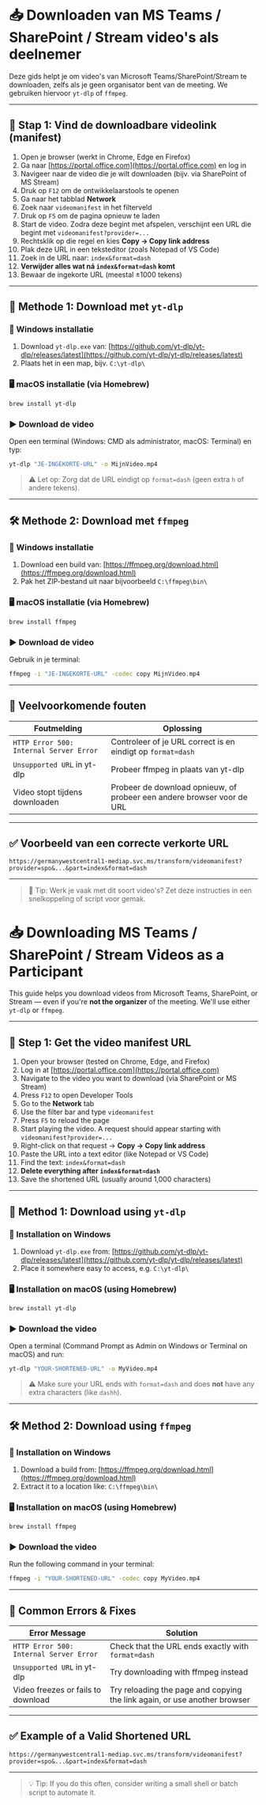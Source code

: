# 📥 Downloaden van MS Teams / SharePoint / Stream video's als deelnemer

Deze gids helpt je om video's van Microsoft Teams/SharePoint/Stream te downloaden, zelfs als je geen organisator bent van de meeting. We gebruiken hiervoor `yt-dlp` of `ffmpeg`.

---

## 🔎 Stap 1: Vind de downloadbare videolink (manifest)

1. Open je browser (werkt in Chrome, Edge en Firefox)
2. Ga naar [https://portal.office.com](https://portal.office.com) en log in
3. Navigeer naar de video die je wilt downloaden (bijv. via SharePoint of MS Stream)
4. Druk op `F12` om de ontwikkelaarstools te openen
5. Ga naar het tabblad **Network**
6. Zoek naar `videomanifest` in het filterveld
7. Druk op `F5` om de pagina opnieuw te laden
8. Start de video. Zodra deze begint met afspelen, verschijnt een URL die begint met `videomanifest?provider=...`
9. Rechtsklik op die regel en kies **Copy → Copy link address**
10. Plak deze URL in een teksteditor (zoals Notepad of VS Code)
11. Zoek in de URL naar: `index&format=dash`
12. **Verwijder alles wat ná `index&format=dash` komt**
13. Bewaar de ingekorte URL (meestal ±1000 tekens)

---

## 💾 Methode 1: Download met `yt-dlp`

### 🔧 Windows installatie

1. Download `yt-dlp.exe` van: [https://github.com/yt-dlp/yt-dlp/releases/latest](https://github.com/yt-dlp/yt-dlp/releases/latest)
2. Plaats het in een map, bijv. `C:\yt-dlp\`

### 🖥️ macOS installatie (via Homebrew)

```bash
brew install yt-dlp
```

### ▶️ Download de video

Open een terminal (Windows: CMD als administrator, macOS: Terminal) en typ:

```bash
yt-dlp "JE-INGEKORTE-URL" -o MijnVideo.mp4
```

> ⚠️ Let op: Zorg dat de URL eindigt op `format=dash` (geen extra `h` of andere tekens).

---

## 🛠️ Methode 2: Download met `ffmpeg`

### 🔧 Windows installatie

1. Download een build van: [https://ffmpeg.org/download.html](https://ffmpeg.org/download.html)
2. Pak het ZIP-bestand uit naar bijvoorbeeld `C:\ffmpeg\bin\`

### 🖥️ macOS installatie (via Homebrew)

```bash
brew install ffmpeg
```

### ▶️ Download de video

Gebruik in je terminal:

```bash
ffmpeg -i "JE-INGEKORTE-URL" -codec copy MijnVideo.mp4
```

---

## 🧩 Veelvoorkomende fouten

| Foutmelding                             | Oplossing                                                              |
| --------------------------------------- | ---------------------------------------------------------------------- |
| `HTTP Error 500: Internal Server Error` | Controleer of je URL correct is en eindigt op `format=dash`            |
| `Unsupported URL` in yt-dlp             | Probeer ffmpeg in plaats van yt-dlp                                    |
| Video stopt tijdens downloaden          | Probeer de download opnieuw, of probeer een andere browser voor de URL |

---

## ✅ Voorbeeld van een correcte verkorte URL

```
https://germanywestcentral1-mediap.svc.ms/transform/videomanifest?provider=spo&...&part=index&format=dash
```

---

> 🧠 Tip: Werk je vaak met dit soort video's? Zet deze instructies in een snelkoppeling of script voor gemak.



# 📥 Downloading MS Teams / SharePoint / Stream Videos as a Participant

This guide helps you download videos from Microsoft Teams, SharePoint, or Stream — even if you're **not the organizer** of the meeting. We'll use either `yt-dlp` or `ffmpeg`.

---

## 🔎 Step 1: Get the video manifest URL

1. Open your browser (tested on Chrome, Edge, and Firefox)
2. Log in at [https://portal.office.com](https://portal.office.com)
3. Navigate to the video you want to download (via SharePoint or MS Stream)
4. Press `F12` to open Developer Tools
5. Go to the **Network** tab
6. Use the filter bar and type `videomanifest`
7. Press `F5` to reload the page
8. Start playing the video. A request should appear starting with `videomanifest?provider=...`
9. Right-click on that request → **Copy → Copy link address**
10. Paste the URL into a text editor (like Notepad or VS Code)
11. Find the text: `index&format=dash`
12. **Delete everything after `index&format=dash`**
13. Save the shortened URL (usually around 1,000 characters)

---

## 💾 Method 1: Download using `yt-dlp`

### 🔧 Installation on Windows

1. Download `yt-dlp.exe` from: [https://github.com/yt-dlp/yt-dlp/releases/latest](https://github.com/yt-dlp/yt-dlp/releases/latest)
2. Place it somewhere easy to access, e.g. `C:\yt-dlp\`

### 🖥️ Installation on macOS (using Homebrew)

```bash
brew install yt-dlp
```

### ▶️ Download the video

Open a terminal (Command Prompt as Admin on Windows or Terminal on macOS) and run:

```bash
yt-dlp "YOUR-SHORTENED-URL" -o MyVideo.mp4
```

> ⚠️ Make sure your URL ends with `format=dash` and does **not** have any extra characters (like `dashh`).

---

## 🛠️ Method 2: Download using `ffmpeg`

### 🔧 Installation on Windows

1. Download a build from: [https://ffmpeg.org/download.html](https://ffmpeg.org/download.html)
2. Extract it to a location like: `C:\ffmpeg\bin\`

### 🖥️ Installation on macOS (using Homebrew)

```bash
brew install ffmpeg
```

### ▶️ Download the video

Run the following command in your terminal:

```bash
ffmpeg -i "YOUR-SHORTENED-URL" -codec copy MyVideo.mp4
```

---

## 🧩 Common Errors & Fixes

| Error Message                            | Solution                                                                 |
|------------------------------------------|--------------------------------------------------------------------------|
| `HTTP Error 500: Internal Server Error`  | Check that the URL ends exactly with `format=dash`                       |
| `Unsupported URL` in yt-dlp              | Try downloading with ffmpeg instead                                      |
| Video freezes or fails to download       | Try reloading the page and copying the link again, or use another browser |

---

## ✅ Example of a Valid Shortened URL

```
https://germanywestcentral1-mediap.svc.ms/transform/videomanifest?provider=spo&...&part=index&format=dash
```

---

> 💡 Tip: If you do this often, consider writing a small shell or batch script to automate it.
